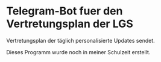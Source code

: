 <h1>Telegram-Bot fuer den Vertretungsplan der LGS</h1>

Vertretungsplan der täglich personalisierte Updates sendet.

Dieses Programm wurde noch in meiner Schulzeit erstellt.
